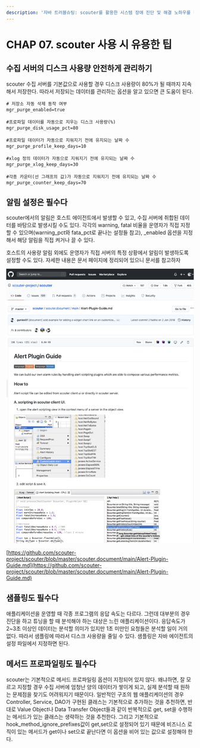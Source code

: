 ```yaml
---
description: '자바 트러블슈팅: scouter를 활용한 시스템 장애 진단 및 해결 노하우를 챕터 7을 요약한 내용입니다.'
---
```


# CHAP 07. scouter 사용 시 유용한 팁

## 수집 서버의 디스크 사용량 안전하게 관리하기

scouter 수집 서버를 기본값으로 사용할 경우 디스크 사용량이 80%가 될 때까지 지속해서 저장한다. 따라서 저장되는 데이터를 관리하는 옵션을 알고 있으면 큰 도움이 된다.

```text
# 저장소 자동 삭제 동작 여부
mgr_purge_enabled=true

#프로파일 데이터를 자동으로 지우는 디스크 사용량(%)
mgr_purge_disk_usage_pct=80

#프로파일 데이터가 자동으로 지워지기 전에 유지되는 날짜 수
mgr_purge_profile_keep_days=10

#xlog 정의 데이터가 자동으로 지워지기 전에 유지되는 날짜 수
mgr_purge_xlog_keep_days=30

#각종 카운터(선 그래프의 값)가 자동으로 지워지기 전에 유지되는 날짜 수
mgr_purge_counter_keep_days=70
```

## 알림 설정은 필수다

scouter에서의 알림은 호스트 에이전트에서 발생할 수 있고, 수집 서버에 취합된 데이터를 바탕으로 발생시킬 수도 있다. 각각의 warning, fatal 비율을 운영자가 직접 지정할 수 있으며\(warning\_pct와 fata\_pct로 끝나는 설정들 참고\), \_enabled 옵션을 지정해서 해당 알림을 직접 켜거나 끌 수 있다.

호스트의 사용량 알림 외에도 운영자가 직접 서버의 특정 상황에서 알림이 발생하도록 설정할 수도 있다. 자세한 내용은 문서 페이지에 정리되어 있으니 문서를 참고하자

![](../../.gitbook/assets/111%20%2811%29.png)

[https://github.com/scouter-project/scouter/blob/master/scouter.document/main/Alert-Plugin-Guide.md](https://github.com/scouter-project/scouter/blob/master/scouter.document/main/Alert-Plugin-Guide.md)

## 샘플링도 필수다

애플리케이션을 운영할 때 각종 프로그램의 응답 속도는 다르다. 그런데 대부분의 경우 진단을 하고 튜닝을 할 때 분석해야 하는 대상은 느린 애플리케이션이다. 응답속도가 2~3초 이상인 데이터는 분석할 의미가 있지만 1초 미만인 요청들은 분석할 일이 거의 없다. 따라서 샘플링에 따라서 디스크 사용량을 줄일 수 있다. 샘플링은 자바 에이전트의 설정 파일에서 지정하면 된다.

## 메서드 프로파일링도 필수다

scouter는 기본적으로 메서드 프로파일링 옵션이 지정되어 있지 않다. 왜냐하면, 잘 모르고 지정할 경우 수집 서버에 엄청난 양의 데이터가 쌓이게 되고, 실제 분석할 때 원하는 문제점을 찾기도 어려워지기 때문이다. 일반적인 구조의 웹 애플리케이션의 경우 Controller, Service, DAO가 구현된 클래스는 기본적으로 추가하는 것을 추천하면, 반대로 Value Object나 Data Transfer Object들과 같이 반복적으로 get, set을 수행하는 메서드가 있는 클래스는 생략하는 것을 추천한다. 그리고 기본적으로 hook\_method\_ignore\_prefixes값이 get,set으로 설정되어 있기 때문에 비즈니스 로직이 있는 메서드가 get이나 set으로 끝난다면 이 옵션을 비어 있는 값으로 설정해야 한다.

